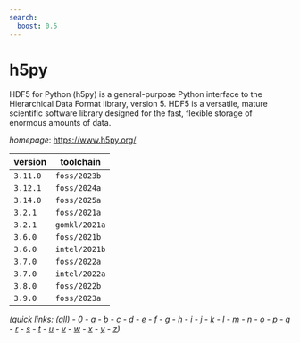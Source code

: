 ```yaml
---
search:
  boost: 0.5
---
```

# h5py

HDF5 for Python (h5py) is a general-purpose Python interface to the Hierarchical Data Format library,  version 5. HDF5 is a versatile, mature scientific software library designed for the fast, flexible storage of enormous  amounts of data.

*homepage*: <https://www.h5py.org/>

version | toolchain
--------|----------
``3.11.0`` | ``foss/2023b``
``3.12.1`` | ``foss/2024a``
``3.14.0`` | ``foss/2025a``
``3.2.1`` | ``foss/2021a``
``3.2.1`` | ``gomkl/2021a``
``3.6.0`` | ``foss/2021b``
``3.6.0`` | ``intel/2021b``
``3.7.0`` | ``foss/2022a``
``3.7.0`` | ``intel/2022a``
``3.8.0`` | ``foss/2022b``
``3.9.0`` | ``foss/2023a``


*(quick links: [(all)](../index.md) - [0](../0/index.md) - [a](../a/index.md) - [b](../b/index.md) - [c](../c/index.md) - [d](../d/index.md) - [e](../e/index.md) - [f](../f/index.md) - [g](../g/index.md) - [h](../h/index.md) - [i](../i/index.md) - [j](../j/index.md) - [k](../k/index.md) - [l](../l/index.md) - [m](../m/index.md) - [n](../n/index.md) - [o](../o/index.md) - [p](../p/index.md) - [q](../q/index.md) - [r](../r/index.md) - [s](../s/index.md) - [t](../t/index.md) - [u](../u/index.md) - [v](../v/index.md) - [w](../w/index.md) - [x](../x/index.md) - [y](../y/index.md) - [z](../z/index.md))*

